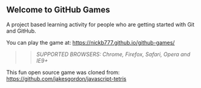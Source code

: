 ## Welcome to GitHub Games

A project based learning activity for people who are getting started with Git and GitHub.

You can play the game at: https://nickb777.github.io/github-games/

>> _*SUPPORTED BROWSERS*: Chrome, Firefox, Safari, Opera and IE9+_

This fun open source game was cloned from: https://github.com/jakesgordon/javascript-tetris
